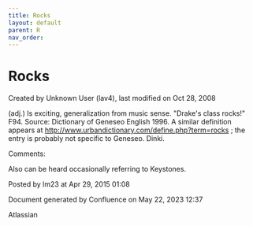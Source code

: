 ```yaml
---
title: Rocks
layout: default
parent: R
nav_order:
---
```


# Rocks

Created by  Unknown User (lav4), last modified on Oct 28, 2008

(adj.) Is exciting, generalization from music sense. &quot;Drake's class rocks!&quot; F94. Source: Dictionary of Geneseo English 1996. A similar definition appears at http://www.urbandictionary.com/define.php?term=rocks ; the entry is probably not specific to Geneseo. Dinki.

Comments:

Also can be heard occasionally referring to Keystones. 

Posted by lm23 at Apr 29, 2015 01:08

Document generated by Confluence on May 22, 2023 12:37

Atlassian
